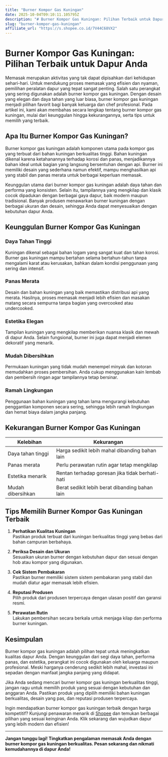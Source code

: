 ```yaml
---
title: "Burner Kompor Gas Kuningan"
date: 2025-10-04T09:10:11.105795Z
description: "# Burner Kompor Gas Kuningan: Pilihan Terbaik untuk Dapur Anda..."
slug: "burner-kompor-gas-kuningan"
affiliate_url: "https://s.shopee.co.id/7V44C68VX2"
---
```

# Burner Kompor Gas Kuningan: Pilihan Terbaik untuk Dapur Anda

Memasak merupakan aktivitas yang tak dapat dipisahkan dari kehidupan sehari-hari. Untuk mendukung proses memasak yang efisien dan nyaman, pemilihan peralatan dapur yang tepat sangat penting. Salah satu perangkat yang sering digunakan adalah burner kompor gas kuningan. Dengan desain yang elegan dan daya tahan yang luar biasa, burner kompor gas kuningan menjadi pilihan favorit bagi banyak keluarga dan chef profesional. Pada artikel ini, kami akan membahas secara lengkap tentang burner kompor gas kuningan, mulai dari keunggulan hingga kekurangannya, serta tips untuk memilih yang terbaik.

## Apa Itu Burner Kompor Gas Kuningan?

Burner kompor gas kuningan adalah komponen utama pada kompor gas yang terbuat dari bahan kuningan berkualitas tinggi. Bahan kuningan dikenal karena ketahanannya terhadap korosi dan panas, menjadikannya bahan ideal untuk bagian yang langsung bersentuhan dengan api. Burner ini memiliki desain yang sederhana namun efektif, mampu menghasilkan api yang stabil dan panas merata untuk berbagai keperluan memasak.

Keunggulan utama dari burner kompor gas kuningan adalah daya tahan dan performa yang konsisten. Selain itu, tampilannya yang mengkilap dan klasik cocok dipadukan dengan berbagai gaya dapur, baik modern maupun tradisional. Banyak produsen menawarkan burner kuningan dengan berbagai ukuran dan desain, sehingga Anda dapat menyesuaikan dengan kebutuhan dapur Anda.

## Keunggulan Burner Kompor Gas Kuningan

### Daya Tahan Tinggi
Kuningan dikenal sebagai bahan logam yang sangat kuat dan tahan korosi. Burner gas kuningan mampu bertahan selama bertahun-tahun tanpa mengalami karat atau kerusakan, bahkan dalam kondisi penggunaan yang sering dan intensif.

### Panas Merata
Desain dan bahan kuningan yang baik memastikan distribusi api yang merata. Hasilnya, proses memasak menjadi lebih efisien dan masakan matang secara sempurna tanpa bagian yang overcooked atau undercooked.

### Estetika Elegan
Tampilan kuningan yang mengkilap memberikan nuansa klasik dan mewah di dapur Anda. Selain fungsional, burner ini juga dapat menjadi elemen dekoratif yang menarik.

### Mudah Dibersihkan
Permukaan kuningan yang tidak mudah menempel minyak dan kotoran memudahkan proses pembersihan. Anda cukup menggunakan kain lembab dan pembersih ringan agar tampilannya tetap bersinar.

### Ramah Lingkungan
Penggunaan bahan kuningan yang tahan lama mengurangi kebutuhan penggantian komponen secara sering, sehingga lebih ramah lingkungan dan hemat biaya dalam jangka panjang.

## Kekurangan Burner Kompor Gas Kuningan

| Kelebihan | Kekurangan |
| --- | --- |
| Daya tahan tinggi | Harga sedikit lebih mahal dibanding bahan lain |
| Panas merata | Perlu perawatan rutin agar tetap mengkilap |
| Estetika menarik | Rentan terhadap goresan jika tidak berhati-hati |
| Mudah dibersihkan | Berat sedikit lebih berat dibanding bahan lain |

## Tips Memilih Burner Kompor Gas Kuningan Terbaik

1. **Perhatikan Kualitas Kuningan**  
Pastikan produk terbuat dari kuningan berkualitas tinggi yang bebas dari bahan campuran berbahaya.

2. **Periksa Desain dan Ukuran**  
Sesuaikan ukuran burner dengan kebutuhan dapur dan sesuai dengan hob atau kompor yang digunakan.

3. **Cek Sistem Pembakaran**  
Pastikan burner memiliki sistem sistem pembakaran yang stabil dan mudah diatur agar memasak lebih efisien.

4. **Reputasi Produsen**  
Pilih produk dari produsen terpercaya dengan ulasan positif dan garansi resmi.

5. **Perawatan Rutin**  
Lakukan pembersihan secara berkala untuk menjaga kilap dan performa burner kuningan.

## Kesimpulan

Burner kompor gas kuningan adalah pilihan tepat untuk meningkatkan kualitas dapur Anda. Dengan keunggulan dari segi daya tahan, performa panas, dan estetika, perangkat ini cocok digunakan oleh keluarga maupun profesional. Meski harganya cenderung sedikit lebih mahal, investasi ini sepadan dengan manfaat jangka panjang yang didapat.

Jika Anda sedang mencari burner kompor gas kuningan berkualitas tinggi, jangan ragu untuk memilih produk yang sesuai dengan kebutuhan dan anggaran Anda. Pastikan produk yang dipilih memiliki bahan kuningan berkualitas, desain yang pas, dan reputasi produsen terpercaya.

Ingin mendapatkan burner kompor gas kuningan terbaik dengan harga kompetitif? Kunjungi penawaran menarik di [Shopee](https://s.shopee.co.id/7V44C68VX2) dan temukan berbagai pilihan yang sesuai keinginan Anda. Klik sekarang dan wujudkan dapur yang lebih modern dan efisien!

---

**Jangan tunggu lagi! Tingkatkan pengalaman memasak Anda dengan burner kompor gas kuningan berkualitas. Pesan sekarang dan nikmati kemudahannya di dapur Anda!**